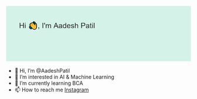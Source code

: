 <img src="https://github.com/AadeshPatil/AadeshPatil/blob/main/header.png" alt="banner that says Sarah hart Landolt - software developer, artist, designer">

- 👋 Hi, I’m @AadeshPatil
- 👀 I’m interested in AI & Machine Learning
- 🌱 I’m currently learning BCA 
- 📫 How to reach me <a href="htttp://instagram.com/aadesh.patil_">Instagram</a>
<!---
AadeshPatil/AadeshPatil is a ✨ special ✨ repository because its `README.md` (this file) appears on your GitHub profile.
You can click the Preview link to take a look at your changes.
--->
